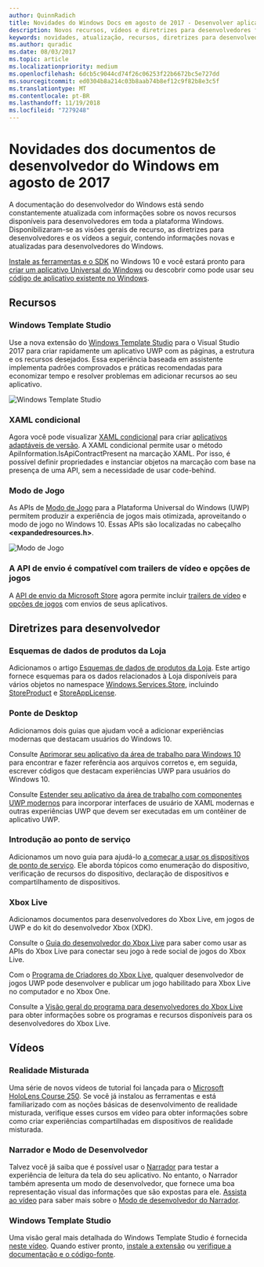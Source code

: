 ```yaml
---
author: QuinnRadich
title: Novidades do Windows Docs em agosto de 2017 - Desenvolver aplicativos UWP
description: Novos recursos, vídeos e diretrizes para desenvolvedores foram adicionados à documentação do desenvolvedor do Windows 10 referente a agosto de 2017.
keywords: novidades, atualização, recursos, diretrizes para desenvolvedores, Windows 10, 1708
ms.author: quradic
ms.date: 08/03/2017
ms.topic: article
ms.localizationpriority: medium
ms.openlocfilehash: 6dcb5c9044cd74f26c06253f22b6672bc5e727dd
ms.sourcegitcommit: ed0304b8a214c03b8aab74b8ef12c9f82b8e3c5f
ms.translationtype: MT
ms.contentlocale: pt-BR
ms.lasthandoff: 11/19/2018
ms.locfileid: "7279248"
---
```

# <a name="whats-new-in-the-windows-developer-docs-in-august-2017"></a>Novidades dos documentos de desenvolvedor do Windows em agosto de 2017

A documentação do desenvolvedor do Windows está sendo constantemente atualizada com informações sobre os novos recursos disponíveis para desenvolvedores em toda a plataforma Windows. Disponibilizaram-se as visões gerais de recurso, as diretrizes para desenvolvedores e os vídeos a seguir, contendo informações novas e atualizadas para desenvolvedores do Windows.

[Instale as ferramentas e o SDK](http://go.microsoft.com/fwlink/?LinkId=821431) no Windows 10 e você estará pronto para [criar um aplicativo Universal do Windows](../get-started/your-first-app.md) ou descobrir como pode usar seu [código de aplicativo existente no Windows](../porting/index.md).

## <a name="features"></a>Recursos

### <a name="windows-template-studio"></a>Windows Template Studio

Use a nova extensão do [Windows Template Studio](https://aka.ms/wtsinstall) para o Visual Studio 2017 para criar rapidamente um aplicativo UWP com as páginas, a estrutura e os recursos desejados. Essa experiência baseada em assistente implementa padrões comprovados e práticas recomendadas para economizar tempo e resolver problemas em adicionar recursos ao seu aplicativo.

![Windows Template Studio](images/template-studio.png)

### <a name="conditional-xaml"></a>XAML condicional

Agora você pode visualizar [XAML condicional](../debug-test-perf/conditional-xaml.md) para criar [aplicativos adaptáveis de versão](../debug-test-perf/version-adaptive-apps.md). A XAML condicional permite usar o método ApiInformation.IsApiContractPresent na marcação XAML. Por isso, é possível definir propriedades e instanciar objetos na marcação com base na presença de uma API, sem a necessidade de usar code-behind.

### <a name="game-mode"></a>Modo de Jogo

As APIs de [Modo de Jogo](https://msdn.microsoft.com/library/windows/desktop/mt808808) para a Plataforma Universal do Windows (UWP) permitem produzir a experiência de jogos mais otimizada, aproveitando o modo de jogo no Windows 10. Essas APIs são localizadas no cabeçalho **&lt;expandedresources.h&gt;**.

![Modo de Jogo](images/game-mode.png)

### <a name="submission-api-supports-video-trailers-and-gaming-options"></a>A API de envio é compatível com trailers de vídeo e opções de jogos

A [API de envio da Microsoft Store](../monetize/create-and-manage-submissions-using-windows-store-services.md) agora permite incluir [trailers de vídeo](../monetize/manage-app-submissions.md#trailer-object) e [opções de jogos](../monetize/manage-app-submissions.md#gaming-options-object) com envios de seus aplicativos.


## <a name="developer-guidance"></a>Diretrizes para desenvolvedor

### <a name="data-schemas-for-store-products"></a>Esquemas de dados de produtos da Loja

Adicionamos o artigo [Esquemas de dados de produtos da Loja](../monetize/data-schemas-for-store-products.md). Este artigo fornece esquemas para os dados relacionados à Loja disponíveis para vários objetos no namespace [Windows.Services.Store](https://msdn.microsoft.com/library/windows/apps/windows.services.store.aspx), incluindo [StoreProduct](https://docs.microsoft.com/uwp/api/windows.services.store.storeproduct) e [StoreAppLicense](https://docs.microsoft.com/uwp/api/windows.services.store.storeapplicense).

### <a name="desktop-bridge"></a>Ponte de Desktop

Adicionamos dois guias que ajudam você a adicionar experiências modernas que destacam usuários do Windows 10.

Consulte [Aprimorar seu aplicativo da área de trabalho para Windows 10](https://docs.microsoft.com/windows/uwp/porting/desktop-to-uwp-enhance) para encontrar e fazer referência aos arquivos corretos e, em seguida, escrever códigos que destacam experiências UWP para usuários do Windows 10.  

Consulte [Estender seu aplicativo da área de trabalho com componentes UWP modernos](https://docs.microsoft.com/windows/uwp/porting/desktop-to-uwp-extend) para incorporar interfaces de usuário de XAML modernas e outras experiências UWP que devem ser executadas em um contêiner de aplicativo UWP.

### <a name="getting-started-with-point-of-service"></a>Introdução ao ponto de serviço

Adicionamos um novo guia para ajudá-lo [a começar a usar os dispositivos de ponto de serviço](https://docs.microsoft.com/en-us/windows/uwp/devices-sensors/pos-get-started). Ele aborda tópicos como enumeração do dispositivo, verificação de recursos do dispositivo, declaração de dispositivos e compartilhamento de dispositivos. 

### <a name="xbox-live"></a>Xbox Live

Adicionamos documentos para desenvolvedores do Xbox Live, em jogos de UWP e do kit do desenvolvedor Xbox (XDK).

Consulte o [Guia do desenvolvedor do Xbox Live](https://docs.microsoft.com/en-us/windows/uwp/xbox-live/) para saber como usar as APIs do Xbox Live para conectar seu jogo à rede social de jogos do Xbox Live.

Com o [Programa de Criadores do Xbox Live](https://docs.microsoft.com/en-us/windows/uwp/xbox-live/get-started-with-creators/get-started-with-xbox-live-creators), qualquer desenvolvedor de jogos UWP pode desenvolver e publicar um jogo habilitado para Xbox Live no computador e no Xbox One.

Consulte a [Visão geral do programa para desenvolvedores do Xbox Live](https://docs.microsoft.com/en-us/windows/uwp/xbox-live/developer-program-overview) para obter informações sobre os programas e recursos disponíveis para os desenvolvedores do Xbox Live.

## <a name="videos"></a>Vídeos

### <a name="mixed-reality"></a>Realidade Misturada

Uma série de novos vídeos de tutorial foi lançada para o [Microsoft HoloLens Course 250](https://developer.microsoft.com/en-us/windows/mixed-reality/mixed_reality_250). Se você já instalou as ferramentas e está familiarizado com as noções básicas de desenvolvimento de realidade misturada, verifique esses cursos em vídeo para obter informações sobre como criar experiências compartilhadas em dispositivos de realidade misturada.

### <a name="narrator-and-dev-mode"></a>Narrador e Modo de Desenvolvedor

Talvez você já saiba que é possível usar o [Narrador](https://support.microsoft.com/help/22798/windows-10-narrator-get-started) para testar a experiência de leitura da tela do seu aplicativo. No entanto, o Narrador também apresenta um modo de desenvolvedor, que fornece uma boa representação visual das informações que são expostas para ele. [Assista ao vídeo](https://channel9.msdn.com/Blogs/One-Dev-Minute/Using-Narrator-and-Dev-Mode) para saber mais sobre o [Modo de desenvolvedor do Narrador](https://channel9.msdn.com/Blogs/One-Dev-Minute/Using-Narrator-and-Dev-Mode).

### <a name="windows-template-studio"></a>Windows Template Studio

Uma visão geral mais detalhada do Windows Template Studio é fornecida [neste vídeo](https://channel9.msdn.com/Blogs/One-Dev-Minute/Getting-Started-with-Windows-Template-Studio). Quando estiver pronto, [instale a extensão](https://aka.ms/wtsinstall) ou [verifique a documentação e o código-fonte](https://aka.ms/wtsinstall).